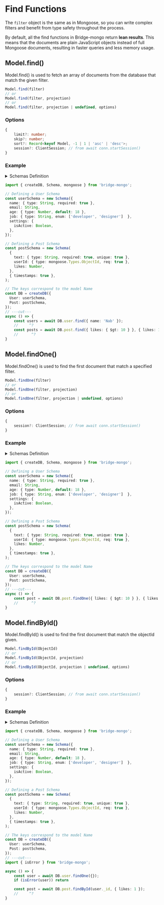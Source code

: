 # Find Functions

The `filter` object is the same as in Mongoose, so you can write complex filters and benefit from type safety throughout the process.

By default, all the find functions in Bridge-mongo return **lean results**. This means that the documents are plain JavaScript objects instead of full Mongoose documents, resulting in faster queries and less memory usage.

## Model.find()

Model.find() is used to fetch an array of documents from the database that match the given filter. 

```ts
Model.find(filter)
// or
Model.find(filter, projection)
// or
Model.find(filter, projection | undefined, options)
```


### Options

```ts
{
    limit?: number;
    skip?: number;
    sort?: Record<keyof Model, -1 | 1 | 'asc' | 'desc'>;
    session?: ClientSession; // from await conn.startSession()
}
``` 

### Example

<details>
  <summary>Schemas Definition</summary>

```ts
import { createDB, Schema, mongoose } from 'bridge-mongo';

// Defining a User Schema
const userSchema = new Schema({
  name: { type: String, required: true },
  email: String,
  age: { type: Number, default: 18 },
  job: { type: String, enum: ['developer', 'designer']  },
  settings: {
    isActive: Boolean,
  },
});

// Defining a Post Schema
const postSchema = new Schema(
  {
    text: { type: String, required: true, unique: true },
    userId: { type: mongoose.Types.ObjectId, req: true },
    likes: Number,
  },
  { timestamps: true },
);

// The keys correspond to the model Name
const DB = createDB({
  User: userSchema,
  Post: postSchema,
});
``` 

</details> 


```ts twoslash
import { createDB, Schema, mongoose } from 'bridge-mongo';

// Defining a User Schema
const userSchema = new Schema({
  name: { type: String, required: true },
  email: String,
  age: { type: Number, default: 18 },
  job: { type: String, enum: ['developer', 'designer']  },
  settings: {
    isActive: Boolean,
  },
});

// Defining a Post Schema
const postSchema = new Schema(
  {
    text: { type: String, required: true, unique: true },
    userId: { type: mongoose.Types.ObjectId, req: true },
    likes: Number,
  },
  { timestamps: true },
);

// The keys correspond to the model Name
const DB = createDB({
  User: userSchema,
  Post: postSchema,
});
// ---cut---
async () => {
    const users = await DB.user.find({ name: 'Nab' });
    //     ^? 
    const posts = await DB.post.find({ likes: { $gt: 10 } }, { likes: 1 });
    //      ^?
}
```

## Model.findOne()

Model.findOne() is used to find the first document that match a specified filter.

```ts
Model.findOne(filter)
// or
Model.findOne(filter, projection)
// or
Model.findOne(filter, projection | undefined, options)
```

### Options

```ts
{
    session?: ClientSession; // from await conn.startSession()
}
``` 

### Example

<details>
  <summary>Schemas Definition</summary>

```ts
import { createDB, Schema, mongoose } from 'bridge-mongo';

// Defining a User Schema
const userSchema = new Schema({
  name: { type: String, required: true },
  email: String,
  age: { type: Number, default: 18 },
  job: { type: String, enum: ['developer', 'designer']  },
  settings: {
    isActive: Boolean,
  },
});

// Defining a Post Schema
const postSchema = new Schema(
  {
    text: { type: String, required: true, unique: true },
    userId: { type: mongoose.Types.ObjectId, req: true },
    likes: Number,
  },
  { timestamps: true },
);

// The keys correspond to the model Name
const DB = createDB({
  User: userSchema,
  Post: postSchema,
});
``` 

</details> 

```ts twoslash
import { createDB, Schema, mongoose } from 'bridge-mongo';

// Defining a User Schema
const userSchema = new Schema({
  name: { type: String, required: true },
  email: String,
  age: { type: Number, default: 18 },
  job: { type: String, enum: ['developer', 'designer']  },
  settings: {
    isActive: Boolean,
  },
});

// Defining a Post Schema
const postSchema = new Schema(
  {
    text: { type: String, required: true, unique: true },
    userId: { type: mongoose.Types.ObjectId, req: true },
    likes: Number,
  },
  { timestamps: true },
);

// The keys correspond to the model Name
const DB = createDB({
  User: userSchema,
  Post: postSchema,
});
// ---cut---
async () => {
    const post = await DB.post.findOne({ likes: { $gt: 10 } }, { likes: 1 });
    //      ^?
}
```

## Model.findById()

Model.findById() is used to find the first document that match the objectId given.

```ts
Model.findById(ObjectId)
// or
Model.findById(ObjectId, projection)
// or
Model.findById(ObjectId, projection | undefined, options)
```

### Options

```ts
{
    session?: ClientSession; // from await conn.startSession()
}
``` 

### Example

<details>
  <summary>Schemas Definition</summary>

```ts
import { createDB, Schema, mongoose } from 'bridge-mongo';

// Defining a User Schema
const userSchema = new Schema({
  name: { type: String, required: true },
  email: String,
  age: { type: Number, default: 18 },
  job: { type: String, enum: ['developer', 'designer']  },
  settings: {
    isActive: Boolean,
  },
});

// Defining a Post Schema
const postSchema = new Schema(
  {
    text: { type: String, required: true, unique: true },
    userId: { type: mongoose.Types.ObjectId, req: true },
    likes: Number,
  },
  { timestamps: true },
);

// The keys correspond to the model Name
const DB = createDB({
  User: userSchema,
  Post: postSchema,
});
``` 

</details> 

```ts twoslash
import { createDB, Schema, mongoose } from 'bridge-mongo';

// Defining a User Schema
const userSchema = new Schema({
  name: { type: String, required: true },
  email: String,
  age: { type: Number, default: 18 },
  job: { type: String, enum: ['developer', 'designer']  },
  settings: {
    isActive: Boolean,
  },
});

// Defining a Post Schema
const postSchema = new Schema(
  {
    text: { type: String, required: true, unique: true },
    userId: { type: mongoose.Types.ObjectId, req: true },
    likes: Number,
  },
  { timestamps: true },
);

// The keys correspond to the model Name
const DB = createDB({
  User: userSchema,
  Post: postSchema,
});
// ---cut---
import { isError } from 'bridge-mongo';

async () => {
    const user = await DB.user.findOne({});
    if (isError(user)) return

    const post = await DB.post.findById(user._id, { likes: 1 });
    //     ^?
}
```

